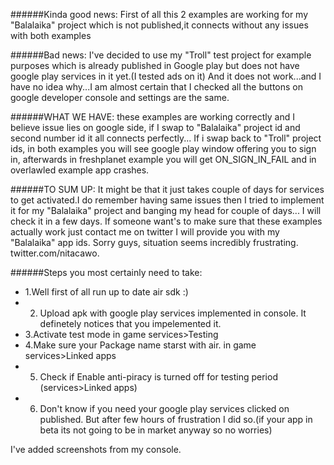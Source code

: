 ######Kinda good news:
First of all this 2 examples are working for my "Balalaika" project which is not published,it connects without any issues with both examples

######Bad news:
I've decided to use my "Troll" test project for example purposes which is already published in Google play but does not have google play services in it yet.(I tested ads on it)
And it does not work...and I have no idea why...I am almost certain that I checked all the buttons on google developer console and settings are the same.

######WHAT WE HAVE: 
these examples are working correctly and I believe issue lies on google side, if I swap to "Balalaika" project id and  second number id it all connects perfectly...
If i swap back to "Troll" project ids, in both examples you will see google play window offering you to sign in, afterwards
in freshplanet example you will get ON_SIGN_IN_FAIL and in overlawled example app crashes.

######TO SUM UP:
It might be that it just takes couple of days for services to get activated.I do remember having same issues then I tried to implement it for my "Balalaika" project and banging my head for couple of days...
I will check it in a few days. If someone want's to make sure that these examples actually work just contact me on twitter 
I will provide you with my "Balalaika" app ids. Sorry guys, situation seems incredibly frustrating.
twitter.com/nitacawo.

######Steps you most certainly need to take:
* 1.Well first of all run up to date air sdk :)
* 2. Upload apk with google play services implemented in console. It definetely notices that you impelemented it.
* 3.Activate test mode in game services>Testing
* 4.Make sure your Package name starst with air. in game services>Linked apps
* 5. Check if Enable anti-piracy is turned off for testing period (services>Linked apps)
* 6. Don't know if you need your google play services clicked on published. But after few hours of frustration I did so.(if your app in beta its not going to be in market anyway so no worries)

I've added screenshots from my console.


